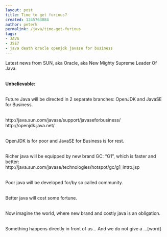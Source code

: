 ```yaml
---
layout: post
title: Time to get furious?
created: 1245763084
author: peterk
permalink: /java/time-get-furious
tags:
- JAVA
- JSE7
- java death oracle openjdk javase for business
---
```

<p>Latest news from SUN, aka Oracle, aka New Mighty Supreme Leader Of Java:</p>
<p><br />
<strong>Unbelievable:</strong></p>
<p><br />
Future Java will be directed in 2 separate branches: OpenJDK and JavaSE for Business.</p>
<p><br />
http://java.sun.com/javase/support/javaseforbusiness/<br />
http://openjdk.java.net/</p>
<p><br />
OpenJDK is for poor and JavaSE for Business is for rest.</p>
<p><br />
Richer java will be equipped by new brand GC: &ldquo;G1&rdquo;, which is faster and better:<br />
http://java.sun.com/javase/technologies/hotspot/gc/g1_intro.jsp</p>
<p><br />
Poor java will be developed for/by so called community.</p>
<p><br />
Better java will cost some fortune.</p>
<p><br />
Now imagine the world, where new brand and costly java is an obligation.</p>
<p><br />
Something happens directly in front of us&hellip; And we do not give a ...[word]</p>

